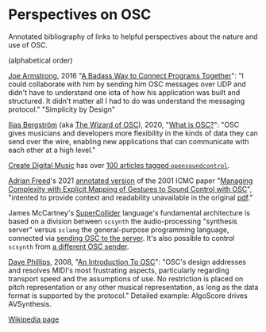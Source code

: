# Perspectives on OSC

Annotated bibliography of links to helpful perspectives about the
nature and use of OSC.

(alphabetical order)

[Joe
Armstrong](https://en.wikipedia.org/wiki/Joe_Armstrong_(programmer)),
2016 "[A Badass Way to Connect Programs
Together](https://joearms.github.io/#2016-01-28%20A%20Badass%20Way%20to%20Connect%20Programs%20Together)":
"I could collaborate with him by sending him OSC messages over UDP and
didn't have to understand one iota of how his application was built
and structured. It didn't matter all I had to do was understand the
messaging protocol." "Simplicity by Design"

[Ilias Bergström](https://kth.academia.edu/IliasBergstrom) (aka [The
Wizard of OSC](https://thewizardofosc.com)), 2020, "[What is
OSC?](https://thewizardofosc.com/more-on-osc/)": "OSC gives musicians
and developers more flexibility in the kinds of data they can send
over the wire, enabling new applications that can communicate with
each other at a high level."

[Create Digital Music](https://cdm.link) has over [100 articles tagged
`opensoundcontrol`](https://cdm.link/tag/opensoundcontrol).

[Adrian Freed](http://adrianfreed.com)'s 2021 [annotated
version](http://opensoundcontrol.org/OSCGestureMapping) of the 2001
ICMC paper "[Managing Complexity with Explicit Mapping of Gestures to
Sound Control with
OSC](publications/2001-Managing-Complexity-with-Explicit-Mapping-of-Gestures-to-Sound-Control-with-OSC.html)",
"intented to provide context and readability unavailable in the
original [pdf](files/2001-ICMC-Managing-Complexity-OSC.pdf)."

James McCartney's [SuperCollider](https://supercollider.github.io)
language's fundamental architecture is based on a division between
`scsynth` the audio-processing "synthesis server" versus `sclang` the
general-purpose programming language, connected via [sending OSC to
the
server](http://doc.sccode.org/Reference/Server-Command-Reference.html).
It's also possible to control `scsynth` from [a different OSC
sender](https://en.wikipedia.org/wiki/SuperCollider#Clients).


[Dave Phillips](https://www.linuxjournal.com/users/dave-phillips),
2008, "[An Introduction To
OSC](https://www.linuxjournal.com/content/introduction-osc)": "OSC's
design addresses and resolves MIDI's most frustrating aspects,
particularly regarding transport speed and the assumptions of use. No
restriction is placed on pitch representation or any other musical
representation, as long as the data format is supported by the
protocol." Detailed example: AlgoScore drives AVSynthesis.


[Wikipedia page](https://en.wikipedia.org/wiki/Open_Sound_Control)
